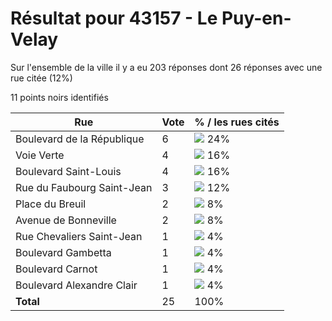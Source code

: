 # Résultat pour 43157 - Le Puy-en-Velay

Sur l'ensemble de la ville il y a eu 203 réponses dont 26 réponses avec une rue citée (12%)

11 points noirs identifiés

| Rue | Vote | % / les rues cités|
|-----|------|-------------------|
| Boulevard de la République | 6 | <img src="../../img/bar_24.gif" />&nbsp;24%|
| Voie Verte | 4 | <img src="../../img/bar_16.gif" />&nbsp;16%|
| Boulevard Saint-Louis | 4 | <img src="../../img/bar_16.gif" />&nbsp;16%|
| Rue du Faubourg Saint-Jean | 3 | <img src="../../img/bar_12.gif" />&nbsp;12%|
| Place du Breuil | 2 | <img src="../../img/bar_8.gif" />&nbsp;8%|
| Avenue de Bonneville | 2 | <img src="../../img/bar_8.gif" />&nbsp;8%|
| Rue Chevaliers Saint-Jean | 1 | <img src="../../img/bar_4.gif" />&nbsp;4%|
| Boulevard Gambetta | 1 | <img src="../../img/bar_4.gif" />&nbsp;4%|
| Boulevard Carnot | 1 | <img src="../../img/bar_4.gif" />&nbsp;4%|
| Boulevard Alexandre Clair | 1 | <img src="../../img/bar_4.gif" />&nbsp;4%|
| **Total** | 25 | 100%|
